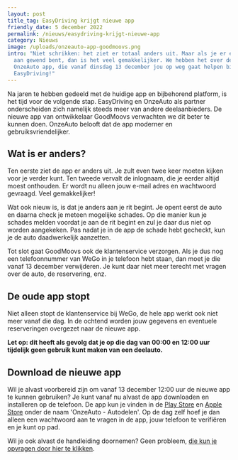 ```yaml
---
layout: post
title_tag: EasyDriving krijgt nieuwe app
friendly_date: 5 december 2022
permalink: /nieuws/easydriving-krijgt-nieuwe-app
category: Nieuws
image: /uploads/onzeauto-app-goodmoovs.png
intro: "Niet schrikken: het ziet er totaal anders uit. Maar als je er eenmaal
  aan gewend bent, dan is het veel gemakkelijker. We hebben het over de nieuwe
  OnzeAuto app, die vanaf dinsdag 13 december jou op weg gaat helpen bij
  EasyDriving!"
---
```

Na jaren te hebben gedeeld met de huidige app en bijbehorend platform, is het tijd voor de volgende stap. EasyDriving en OnzeAuto als partner onderscheiden zich namelijk steeds meer van andere deelaanbieders. De nieuwe app van ontwikkelaar GoodMoovs verwachten we dit beter te kunnen doen. OnzeAuto belooft dat de app moderner en gebruiksvriendelijker.

## Wat is er anders?

Ten eerste ziet de app er anders uit. Je zult even twee keer moeten kijken voor je verder kunt. Ten tweede vervalt de inlognaam, die je eerder altijd moest onthouden. Er wordt nu alleen jouw e-mail adres en wachtwoord gevraagd. Veel gemakkelijker!

Wat ook nieuw is, is dat je anders aan je rit begint. Je opent eerst de auto en daarna check je meteen mogelijke schades. Op die manier kun je schades melden voordat je aan de rit begint en zul je daar dus niet op worden aangekeken. Pas nadat je in de app de schade hebt gecheckt, kun je de auto daadwerkelijk aanzetten.

Tot slot gaat GoodMoovs ook de klantenservice verzorgen. Als je dus nog een telefoonnummer van WeGo in je telefoon hebt staan, dan moet je die vanaf 13 december verwijderen. Je kunt daar niet meer terecht met vragen over de auto, de reservering, enz.

## De oude app stopt

Niet alleen stopt de klantenservice bij WeGo, de hele app werkt ook niet meer vanaf die dag. In de ochtend worden jouw gegevens en eventuele reserveringen overgezet naar de nieuwe app.

**Let op: dit heeft als gevolg dat je op die dag van 00:00 en 12:00 uur tijdelijk geen gebruik kunt maken van een deelauto.**

## Download de nieuwe app

Wil je alvast voorbereid zijn om vanaf 13 december 12:00 uur de nieuwe app te kunnen gebruiken? Je kunt vanaf nu alvast de app downloaden en installeren op de telefoon. De app kun je vinden in de [Play Store](https://play.google.com/store/apps/details?id=com.goodmoovs.onzeauto&gl=NL) en [Apple Store](https://apps.apple.com/nl/app/onzeauto-autodelen/id6443811310) onder de naam 'OnzeAuto - Autodelen'. Op de dag zelf hoef je dan alleen een wachtwoord aan te vragen in de app, jouw telefoon te verifiëren en je kunt op pad.

Wil je ook alvast de handleiding doornemen? Geen probleem, [die kun je opvragen door hier te klikken](https://uploads-ssl.webflow.com/606736e7d0646a2449d66faf/636a8362fd48d1ed112e32b8_Handleiding%20app%20OnzeAuto.pdf).